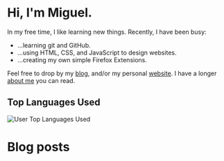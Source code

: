 # Hi, I'm Miguel.

In my free time, I like learning new things. Recently, I have been busy:
- ...learning git and GitHub.
- ...using HTML, CSS, and JavaScript to design websites.
- ...creating my own simple Firefox Extensions.

Feel free to drop by my [blog](https://stressed.dev), and/or my personal [website](https://miguelpimentel.do). I have a longer [about me](https://miguelpimentel.do/about) you can read.

## Top Languages Used

<img alt="User Top Languages Used" src="https://github-readme-stats.vercel.app/api/top-langs/?username=datastring&layout=compact" />

# Blog posts

<!-- BLOG-POST-LIST:START -->
<!-- BLOG-POST-LIST:END -->